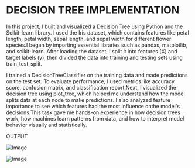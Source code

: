 # DECISION TREE IMPLEMENTATION

In this project, I built and visualized a Decision Tree using Python and the Scikit-learn library. I used the Iris dataset, which contains features like petal length, petal width, sepal length, and sepal width for different flower species.I began by importing essential libraries such as pandas, matplotlib, and scikit-learn. After loading the dataset, I split it into features (X) and target labels (y), then divided the data into training and testing sets using train_test_split.

I trained a DecisionTreeClassifier on the training data and made predictions on the test set. To evaluate performance, I used metrics like accuracy score, confusion matrix, and classification report.Next, I visualized the decision tree using plot_tree, which helped me understand how the model splits data at each node to make predictions. I also analyzed feature importance to see which features had the most influence onthe model's decisions.This task gave me hands-on experience in how decision trees work, how machines learn patterns from data, and how to interpret model behavior visually and statistically.


OUTPUT


![Image](https://github.com/user-attachments/assets/e00ca0bf-8c9f-4821-84b0-a7fc0debfc62)



![Image](https://github.com/user-attachments/assets/e00ca0bf-8c9f-4821-84b0-a7fc0debfc62)
